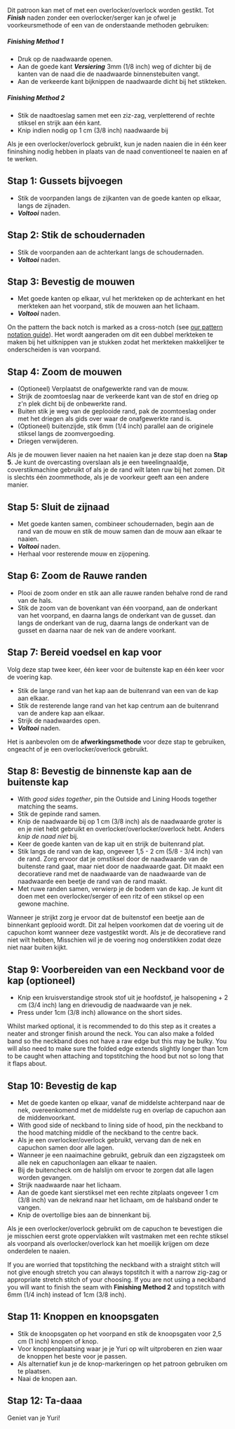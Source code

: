 <Note>

Dit patroon kan met of met een overlocker/overlock worden gestikt. Tot ***Finish*** naden zonder een overlocker/serger kan je ofwel je voorkeursmethode of een van de onderstaande methoden gebruiken:

##### Finishing Method 1

-   Druk op de naadwaarde openen.
-   Aan de goede kant ***Versiering*** 3mm (1/8 inch) weg of dichter bij de kanten van de naad die de naadwaarde binnenstebuiten vangt.
-   Aan de verkeerde kant bijknippen de naadwaarde dicht bij het stikteken.

##### Finishing Method 2

-   Stik de naadtoeslag samen met een ziz-zag, verpletterend of rechte stiksel en strijk aan één kant.
-   Knip indien nodig op 1 cm (3/8 inch) naadwaarde bij

</Note>

<Tip>

Als je een overlocker/overlock gebruikt, kun je naden naaien die in één keer fininshing nodig hebben in plaats van de naad conventioneel te naaien en af te werken.

</Tip>

## Stap 1: Gussets bijvoegen

-   Stik de voorpanden langs de zijkanten van de goede kanten op elkaar, langs de zijnaden.
-   ***Voltooi*** naden.

## Stap 2: Stik de schoudernaden

-   Stik de voorpanden aan de achterkant langs de schoudernaden.
-   ***Voltooi*** naden.

## Stap 3: Bevestig de mouwen

-   Met goede kanten op elkaar, vul het merkteken op de achterkant en het merkteken aan het voorpand, stik de mouwen aan het lichaam.
-   ***Voltooi*** naden.

<Note>

On the pattern the back notch is marked as a cross-notch (see [our pattern notation guide](/docs/various/notation/notches/)). Het wordt aangeraden om dit een dubbel merkteken te maken bij het uitknippen van je stukken zodat het merkteken makkelijker te onderscheiden is van voorpand.

</Note>

## Stap 4: Zoom de mouwen

-   (Optioneel) Verplaatst de onafgewerkte rand van de mouw.
-   Strijk de zoomtoeslag naar de verkeerde kant van de stof en drieg op z'n plek dicht bij de onbewerkte rand.
-   Buiten stik je weg van de geplooide rand, pak de zoomtoeslag onder met het driegen als gids over waar de onafgewerkte rand is.
-   (Optioneel) buitenzijde, stik 6mm (1/4 inch) parallel aan de originele stiksel langs de zoomvergoeding.
-   Driegen verwijderen.

<Note>

Als je de mouwen liever naaien na het naaien kan je deze stap doen na **Stap 5**.
Je kunt de overcasting overslaan als je een tweelingnaaldje, coverstikmachine gebruikt of als je de rand wilt laten ruw bij het zomen.
Dit is slechts één zoommethode, als je de voorkeur geeft aan een andere manier.

</Note>

## Stap 5: Sluit de zijnaad

-   Met goede kanten samen, combineer schoudernaden, begin aan de rand van de mouw en stik de mouw samen dan de mouw aan elkaar te naaien.
-   ***Voltooi*** naden.
-   Herhaal voor resterende mouw en zijopening.

## Stap 6: Zoom de Rauwe randen

-   Plooi de zoom onder en stik aan alle rauwe randen behalve rond de rand van de hals.
-   Stik de zoom van de bovenkant van één voorpand, aan de onderkant van het voorpand, en daarna langs de onderkant van de gusset. dan langs de onderkant van de rug, daarna langs de onderkant van de gusset en daarna naar de nek van de andere voorkant.

## Stap 7: Bereid voedsel en kap voor

Volg deze stap twee keer, één keer voor de buitenste kap en één keer voor de voering kap.

-   Stik de lange rand van het kap aan de buitenrand van een van de kap aan elkaar.
-   Stik de resterende lange rand van het kap centrum aan de buitenrand van de andere kap aan elkaar.
-   Strijk de naadwaardes open.
-   ***Voltooi*** naden.

<Note>

Het is aanbevolen om de **afwerkingsmethode** voor deze stap te gebruiken, ongeacht of je een overlocker/overlock gebruikt.

</Note>

## Stap 8: Bevestig de binnenste kap aan de buitenste kap

-   With *good sides together*, pin the Outside and Lining Hoods together matching the seams.
-   Stik de gepinde rand samen.
-   Knip de naadwaarde bij op 1 cm (3/8 inch) als de naadwaarde groter is en je niet hebt gebruikt en overlocker/overlocker/overlock hebt. Anders *knip de naad niet* bij.
-   Keer de goede kanten van de kap uit en strijk de buitenrand plat.
-   Stik langs de rand van de kap, ongeveer 1,5 - 2 cm (5/8 - 3/4 inch) van de rand. Zorg ervoor dat je omstiksel door de naadwaarde van de buitenste rand gaat, maar niet door de naadwaarde gaat. Dit maakt een decoratieve rand met de naadwaarde van de naadwaarde van de naadwaarde een beetje de rand van de rand maakt.
-   Met ruwe randen samen, verwierp je de bodem van de kap. Je kunt dit doen met een overlocker/serger of een ritz of een stiksel op een gewone machine.

<Note>

Wanneer je strijkt zorg je ervoor dat de buitenstof een beetje aan de binnenkant geplooid wordt. Dit zal helpen voorkomen dat de voering uit de capuchon komt wanneer deze vastgestikt wordt.
Als je de decoratieve rand niet wilt hebben, Misschien wil je de voering nog onderstikken zodat deze niet naar buiten kijkt.

</Note>

## Stap 9: Voorbereiden van een Neckband voor de kap (optioneel)

-   Knip een kruisverstandige strook stof uit je hoofdstof, je halsopening + 2 cm (3/4 inch) lang en drievoudig de naadwaarde van je nek.
-   Press under 1cm (3/8 inch) allowance on the short sides.

<Note>

Whilst marked optional, it is recommended to do this step as it creates a neater and stronger finish around the neck.
You can also make a folded band so the neckband does not have a raw edge but this may be bulky. You will also need to make sure the folded edge extends slightly longer than 1cm to be caught when attaching and topstitching the hood but not so long that it flaps about.

</Note>

## Stap 10: Bevestig de kap

-   Met de goede kanten op elkaar, vanaf de middelste achterpand naar de nek, overeenkomend met de middelste rug en overlap de capuchon aan de middenvoorkant.
-   With good side of neckband to lining side of hood, pin the neckband to the hood matching middle of the neckband to the centre back.
-   Als je een overlocker/overlock gebruikt, vervang dan de nek en capuchon samen door alle lagen.
-   Wanneer je een naaimachine gebruikt, gebruik dan een zigzagsteek om alle nek en capuchonlagen aan elkaar te naaien.
-   Bij de buitencheck om de halslijn om ervoor te zorgen dat alle lagen worden gevangen.
-   Strijk naadwaarde naar het lichaam.
-   Aan de goede kant sierstiksel met een rechte zitplaats ongeveer 1 cm (3/8 inch) van de nekrand naar het lichaam, om de halsband onder te vangen.
-   Knip de overtollige bies aan de binnenkant bij.

<Warning>

Als je een overlocker/overlock gebruikt om de capuchon te bevestigen die je misschien eerst grote oppervlakken wilt vastmaken met een rechte stiksel als voorpand als overlocker/overlock kan het moeilijk krijgen om deze onderdelen te naaien.

</Warning>

<Note>

If you are worried that topstitching the neckband with a straight stitch will not give enough stretch you can always topstitch it with a narrow zig-zag or appropriate stretch stitch of your choosing.
If you are not using a neckband you will want to finish the seam with **Finishing Method 2** and topstitch with 6mm (1/4 inch) instead of 1cm (3/8 inch).

</Note>

## Stap 11: Knoppen en knoopsgaten

-   Stik de knoopsgaten op het voorpand en stik de knoopsgaten voor 2,5 cm (1 inch) knopen of knop.
-   Voor knoppenplaatsing waar je je Yuri op wilt uitproberen en zien waar de knoppen het beste voor je passen.
-   Als alternatief kun je de knop-markeringen op het patroon gebruiken om te plaatsen.
-   Naai de knopen aan.

## Stap 12: Ta-daaa

Geniet van je Yuri!
